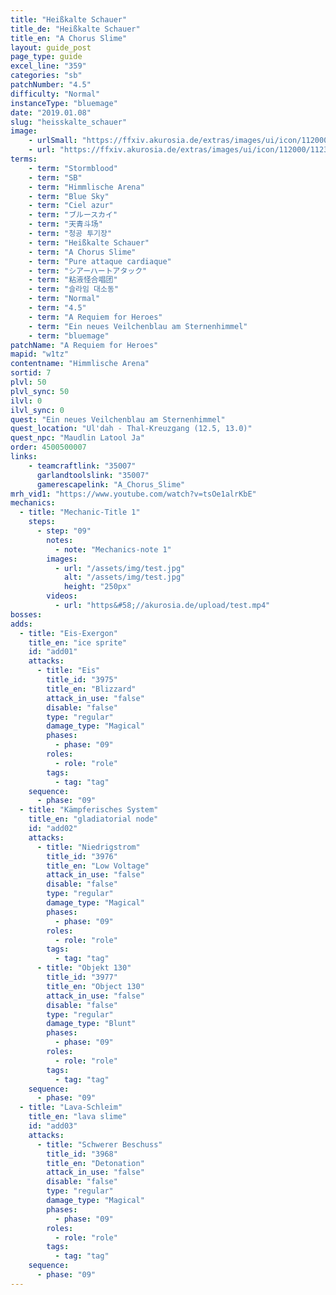 ```yaml
---
title: "Heißkalte Schauer"
title_de: "Heißkalte Schauer"
title_en: "A Chorus Slime"
layout: guide_post
page_type: guide
excel_line: "359"
categories: "sb"
patchNumber: "4.5"
difficulty: "Normal"
instanceType: "bluemage"
date: "2019.01.08"
slug: "heisskalte_schauer"
image:
    - urlSmall: "https://ffxiv.akurosia.de/extras/images/ui/icon/112000/112332.png"
    - url: "https://ffxiv.akurosia.de/extras/images/ui/icon/112000/112332.png"
terms:
    - term: "Stormblood"
    - term: "SB"
    - term: "Himmlische Arena"
    - term: "Blue Sky"
    - term: "Ciel azur"
    - term: "ブルースカイ"
    - term: "天青斗场"
    - term: "청공 투기장"
    - term: "Heißkalte Schauer"
    - term: "A Chorus Slime"
    - term: "Pure attaque cardiaque"
    - term: "シアーハートアタック"
    - term: "粘液怪合唱团"
    - term: "슬라임 대소동"
    - term: "Normal"
    - term: "4.5"
    - term: "A Requiem for Heroes"
    - term: "Ein neues Veilchenblau am Sternenhimmel"
    - term: "bluemage"
patchName: "A Requiem for Heroes"
mapid: "w1tz"
contentname: "Himmlische Arena"
sortid: 7
plvl: 50
plvl_sync: 50
ilvl: 0
ilvl_sync: 0
quest: "Ein neues Veilchenblau am Sternenhimmel"
quest_location: "Ul'dah - Thal-Kreuzgang (12.5, 13.0)"
quest_npc: "Maudlin Latool Ja"
order: 4500500007
links:
    - teamcraftlink: "35007"
      garlandtoolslink: "35007"
      gamerescapelink: "A_Chorus_Slime"
mrh_vid1: "https://www.youtube.com/watch?v=tsOe1alrKbE"
mechanics:
  - title: "Mechanic-Title 1"
    steps:
      - step: "09"
        notes:
          - note: "Mechanics-note 1"
        images:
          - url: "/assets/img/test.jpg"
            alt: "/assets/img/test.jpg"
            height: "250px"
        videos:
          - url: "https&#58;//akurosia.de/upload/test.mp4"
bosses:
adds:
  - title: "Eis-Exergon"
    title_en: "ice sprite"
    id: "add01"
    attacks:
      - title: "Eis"
        title_id: "3975"
        title_en: "Blizzard"
        attack_in_use: "false"
        disable: "false"
        type: "regular"
        damage_type: "Magical"
        phases:
          - phase: "09"
        roles:
          - role: "role"
        tags:
          - tag: "tag"
    sequence:
      - phase: "09"
  - title: "Kämpferisches System"
    title_en: "gladiatorial node"
    id: "add02"
    attacks:
      - title: "Niedrigstrom"
        title_id: "3976"
        title_en: "Low Voltage"
        attack_in_use: "false"
        disable: "false"
        type: "regular"
        damage_type: "Magical"
        phases:
          - phase: "09"
        roles:
          - role: "role"
        tags:
          - tag: "tag"
      - title: "Objekt 130"
        title_id: "3977"
        title_en: "Object 130"
        attack_in_use: "false"
        disable: "false"
        type: "regular"
        damage_type: "Blunt"
        phases:
          - phase: "09"
        roles:
          - role: "role"
        tags:
          - tag: "tag"
    sequence:
      - phase: "09"
  - title: "Lava-Schleim"
    title_en: "lava slime"
    id: "add03"
    attacks:
      - title: "Schwerer Beschuss"
        title_id: "3968"
        title_en: "Detonation"
        attack_in_use: "false"
        disable: "false"
        type: "regular"
        damage_type: "Magical"
        phases:
          - phase: "09"
        roles:
          - role: "role"
        tags:
          - tag: "tag"
    sequence:
      - phase: "09"
---
```

